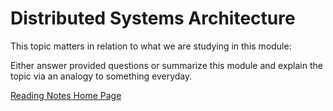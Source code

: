 # Distributed Systems Architecture

This topic matters in relation to what we are studying in this module:

Either answer provided questions or summarize this module and explain the topic via an analogy to something everyday.  

[Reading Notes Home Page](README.md)